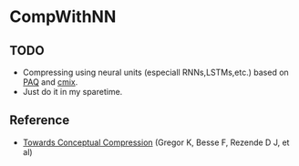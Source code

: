 # CompWithNN

## TODO
* Compressing using neural units (especiall RNNs,LSTMs,etc.) based on [PAQ](http://mattmahoney.net/dc/paq.html) and [cmix](https://github.com/byronknoll/cmix).
* Just do it in my sparetime.

## Reference
* [ Towards Conceptual Compression](http://arxiv.org/abs/1604.08772) (Gregor K, Besse F, Rezende D J, et al)
